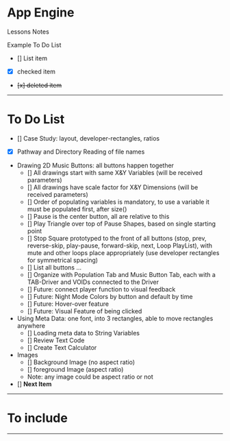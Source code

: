 # App Engine
Lessons Notes

Example To Do List
- [] List item
- [x] checked item
- <del> [x] deleted item </del>

---

# To Do List
- [] Case Study: layout, developer-rectangles, ratios
- [x] Pathway and Directory Reading of file names
- Drawing 2D Music Buttons: all buttons happen together
  - [] All drawings start with same X&Y Variables (will be received parameters)
  - [] All drawings have scale factor for X&Y Dimensions (will be received parameters)
  - [] Order of populating variables is mandatory, to use a variable it must be populated first, after size()
  - [] Pause is the center button, all are relative to this
  - [] Play Triangle over top of Pause Shapes, based on single starting point
  - [] Stop Square prototyped to the front of all buttons (stop, prev, reverse-skip, play-pause, forward-skip, next, Loop PlayList), with mute and other loops place appropriately (use developer rectangles for symmetrical spacing)
  - [] List all buttons ...
  - [] Organize with Population Tab and Music Button Tab, each with a TAB-Driver and VOIDs connected to the Driver
  - [] Future: connect player function to visual feedback
  - [] Future: Night Mode Colors by button and default by time
  - [] Future: Hover-over feature
  - [] Future: Visual Feature of being clicked
- Using Meta Data: one font, into 3 rectangles, able to move rectangles anywhere
  - [] Loading meta data to String Variables
  - [] Review Text Code
  - [] Create Text Calculator
- Images
  - [] Background Image (no aspect ratio)
  - [] foreground Image (aspect ratio)
  - Note: any image could be aspect ratio or not
- [] **Next Item**

---

# To include

---
